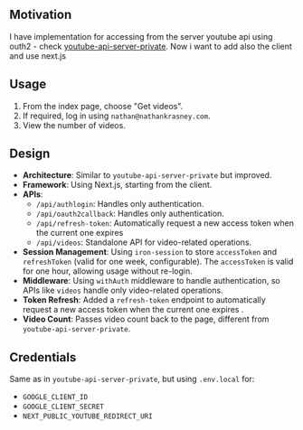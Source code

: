 <h2>Motivation</h2>
I have implementation for accessing from the server youtube api using outh2 - check <a href='https://github.com/NathanKr/youtube-api-server-private'>youtube-api-server-private</a>. Now i want to add also the client and use next.js

<h2>Usage</h2>
    <ol>
        <li>From the index page, choose "Get videos".</li>
        <li>If required, log in using <code>nathan@nathankrasney.com</code>.</li>
        <li>View the number of videos.</li>
    </ol>


<h2>Design</h2>
    <ul>
        <li><strong>Architecture</strong>: Similar to <code>youtube-api-server-private</code> but improved.</li>
        <li><strong>Framework</strong>: Using Next.js, starting from the client.</li>
        <li><strong>APIs</strong>:
            <ul>
                <li><code>/api/authlogin</code>: Handles only authentication.</li>
                <li><code>/api/oauth2callback</code>: Handles only authentication.</li>
                <li><code>/api/refresh-token</code>: Automatically request a new access token when the current one expires </li>
                <li><code>/api/videos</code>: Standalone API for video-related operations.</li>
            </ul>
        </li>
        <li><strong>Session Management</strong>: Using <code>iron-session</code> to store <code>accessToken</code> and <code>refreshToken</code> (valid for one week, configurable). The <code>accessToken</code> is valid for one hour, allowing usage without re-login.</li>
        <li><strong>Middleware</strong>: Using <code>withAuth</code> middleware to handle authentication, so APIs like <code>videos</code> handle only video-related operations.</li>
        <li><strong>Token Refresh</strong>: Added a <code>refresh-token</code> endpoint to automatically request a new access token when the current one expires .</li>
        <li><strong>Video Count</strong>: Passes video count back to the page, different from <code>youtube-api-server-private</code>.</li>
    </ul>

<h2>Credentials</h2>
    <p>Same as in <code>youtube-api-server-private</code>, but using <code>.env.local</code> for:</p>
    <ul>
        <li><code>GOOGLE_CLIENT_ID</code></li>
        <li><code>GOOGLE_CLIENT_SECRET</code></li>
        <li><code>NEXT_PUBLIC_YOUTUBE_REDIRECT_URI</code></li>
    </ul>
